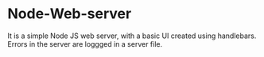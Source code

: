 # Node-Web-server

It is a simple Node JS web server, with a basic UI created using handlebars. Errors in the server are loggged in a server file.
